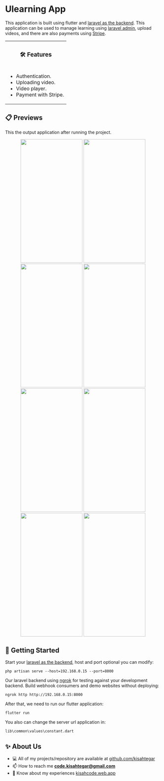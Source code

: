# Ulearning App
This application is built using flutter and [laravel as the backend](https://github.com/kisahtegar/ulearning_app_laravel). This application can be used to manage learning using [laravel admin](https://laravel-admin.org/docs/en/), upload videos, and there are also payments using [Stripe](https://stripe.com/).

<table>
  <th><h3>🛠️ Features</h3></th>
  <tr>
    <!-- features -->
    <td>
      <ul>
        <li>Authentication.</li>
        <li>Uploading video.</li>
        <li>Video player.</li>
        <li>Payment with Stripe.</li>
      </ul>
    </td>
  </tr>
</table>

## 📋 Previews
This the output application after running the project.
<p align="center">
  <img src="https://raw.githubusercontent.com/kisahtegar/ulearning_app/main/previews/flutter_01"  width="200" height="400"/>
  <img src="https://raw.githubusercontent.com/kisahtegar/ulearning_app/main/previews/flutter_02"  width="200" height="400"/>
  <img src="https://raw.githubusercontent.com/kisahtegar/ulearning_app/main/previews/flutter_03"  width="200" height="400"/>
  <img src="https://raw.githubusercontent.com/kisahtegar/ulearning_app/main/previews/flutter_04"  width="200" height="400"/>
  <img src="https://raw.githubusercontent.com/kisahtegar/ulearning_app/main/previews/flutter_05"  width="200" height="400"/>
  <img src="https://raw.githubusercontent.com/kisahtegar/ulearning_app/main/previews/flutter_06"  width="200" height="400"/>
  <img src="https://raw.githubusercontent.com/kisahtegar/ulearning_app/main/previews/flutter_07"  width="200" height="400"/>
  <img src="https://raw.githubusercontent.com/kisahtegar/ulearning_app/main/previews/flutter_08"  width="200" height="400"/>
</p>

## 🧪 Getting Started
Start your [laravel as the backend](https://github.com/kisahtegar/ulearning_app_laravel), host and port optional you can modify:

    php artisan serve --host=192.168.0.15 --port=8000

Our laravel backend using [ngrok](https://ngrok.com) for testing against your development backend. Build webhook consumers and demo websites without deploying: 

    ngrok http http://192.168.0.15:8000 

After that, we need to run our flutter application:

    flutter run

You also can change the server url application in:

    lib\common\values\constant.dart

## ✨ About Us
- 💻 All of my projects/repository are available at [github.com/kisahtegar](https://github.com/kisahtegar)
- 📫 How to reach me **code.kisahtegar@gmail.com**
- 📄 Know about my experiences [kisahcode.web.app](https://kisahcode.web.app)